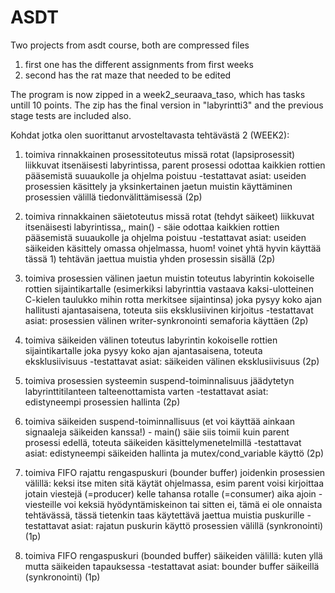 # ASDT
Two projects from asdt course, both are compressed files

1. first one has the different assignments from first weeks
2. second has the rat maze that needed to be edited

The program is now zipped in a week2_seuraava_taso, which has tasks untill 10 points.
The zip has the final version in "labyrintti3" and the previous stage tests are included also.

Kohdat jotka olen suorittanut arvosteltavasta tehtävästä 2 (WEEK2):

1) toimiva rinnakkainen prosessitoteutus missä rotat (lapsiprosessit) liikkuvat itsenäisesti labyrintissa, parent prosessi odottaa kaikkien rottien pääsemistä suuaukolle ja ohjelma poistuu
-testattavat asiat: useiden prosessien käsittely ja yksinkertainen jaetun muistin käyttäminen prosessien välillä tiedonvälittämisessä
(2p)

3) toimiva rinnakkainen säietoteutus missä rotat (tehdyt säikeet) liikkuvat itsenäisesti labyrintissa,, main() - säie odottaa kaikkien rottien pääsemistä suuaukolle ja ohjelma poistuu
-testattavat asiat: useiden säikeiden käsittely omassa ohjelmassa, huom! voinet yhtä hyvin käyttää tässä 1) tehtävän jaettua muistia yhden prosessin sisällä
(2p)

4) toimiva prosessien välinen jaetun muistin toteutus labyrintin kokoiselle rottien sijaintikartalle (esimerkiksi labyrinttia vastaava kaksi-ulotteinen C-kielen taulukko mihin rotta merkitsee sijaintinsa) joka pysyy koko ajan hallitusti ajantasaisena, toteuta siis eksklusiivinen kirjoitus
-testattavat asiat: prosessien välinen writer-synkronointi semaforia käyttäen
(2p)

5) toimiva säikeiden välinen toteutus labyrintin kokoiselle rottien sijaintikartalle joka pysyy koko ajan ajantasaisena, toteuta eksklusiivisuus
-testattavat asiat: säikeiden välinen eksklusiivisuus
(2p)

6) toimiva prosessien systeemin suspend-toiminnalisuus jäädytetyn labyrinttitilanteen talteenottamista varten
-testattavat asiat: edistyneempi prosessien hallinta
(2p)

7) toimiva säikeiden suspend-toiminnallisuus (et voi käyttää ainkaan signaaleja säikeiden kanssa!) - main() säie siis toimii kuin parent prosessi edellä, toteuta säikeiden käsittelymenetelmillä
-testattavat asiat: edistyneempi säikeiden hallinta ja mutex/cond_variable käyttö
(2p)

8) toimiva FIFO rajattu rengaspuskuri (bounder buffer) joidenkin prosessien välillä: keksi itse miten sitä käytät ohjelmassa, esim parent voisi kirjoittaa jotain viestejä (=producer) kelle tahansa rotalle (=consumer) aika ajoin - viesteille voi keksiä hyödyntämiskeinon tai sitten ei, tämä ei ole onnaista tehtävässä, tässä tietenkin taas käytettävä jaettua muistia puskurille
-testattavat asiat: rajatun puskurin käyttö prosessien välillä (synkronointi)
(1p)

9) toimiva FIFO rengaspuskuri (bounded buffer) säikeiden välillä: kuten yllä mutta säikeiden tapauksessa
-testattavat asiat: bounder buffer säikeillä (synkronointi)
(1p)
